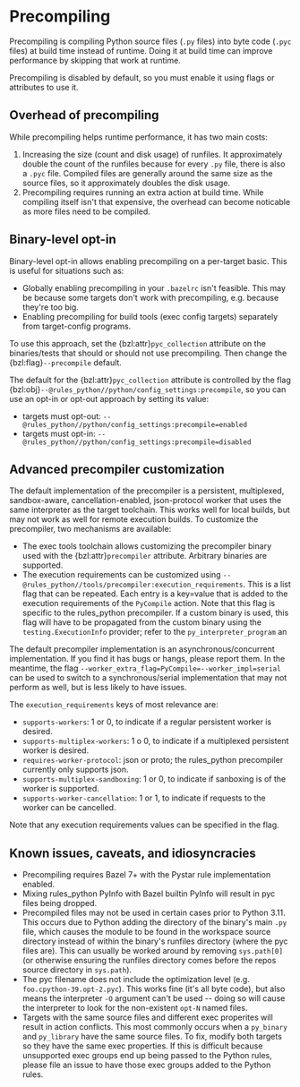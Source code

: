 # Precompiling

Precompiling is compiling Python source files (`.py` files) into byte code
(`.pyc` files) at build time instead of runtime. Doing it at build time can
improve performance by skipping that work at runtime.

Precompiling is disabled by default, so you must enable it using flags or
attributes to use it.

## Overhead of precompiling

While precompiling helps runtime performance, it has two main costs:
1. Increasing the size (count and disk usage) of runfiles. It approximately
   double the count of the runfiles because for every `.py` file, there is also
   a `.pyc` file. Compiled files are generally around the same size as the
   source files, so it approximately doubles the disk usage.
2. Precompiling requires running an extra action at build time. While
   compiling itself isn't that expensive, the overhead can become noticable
   as more files need to be compiled.

## Binary-level opt-in

Binary-level opt-in allows enabling precompiling on a per-target basic. This is
useful for situations such as:

* Globally enabling precompiling in your `.bazelrc` isn't feasible. This may
  be because some targets don't work with precompiling, e.g. because they're too
  big.
* Enabling precompiling for build tools (exec config targets) separately from
  target-config programs.

To use this approach, set the {bzl:attr}`pyc_collection` attribute on the
binaries/tests that should or should not use precompiling. Then change the
{bzl:flag}`--precompile` default.

The default for the {bzl:attr}`pyc_collection` attribute is controlled by the flag
{bzl:obj}`--@rules_python//python/config_settings:precompile`, so you
can use an opt-in or opt-out approach by setting its value:
* targets must opt-out: `--@rules_python//python/config_settings:precompile=enabled`
* targets must opt-in: `--@rules_python//python/config_settings:precompile=disabled`

## Advanced precompiler customization

The default implementation of the precompiler is a persistent, multiplexed,
sandbox-aware, cancellation-enabled, json-protocol worker that uses the same
interpreter as the target toolchain. This works well for local builds, but may
not work as well for remote execution builds. To customize the precompiler, two
mechanisms are available:

* The exec tools toolchain allows customizing the precompiler binary used with
  the {bzl:attr}`precompiler` attribute. Arbitrary binaries are supported.
* The execution requirements can be customized using
  `--@rules_python//tools/precompiler:execution_requirements`. This is a list
  flag that can be repeated. Each entry is a key=value that is added to the
  execution requirements of the `PyCompile` action. Note that this flag
  is specific to the rules_python precompiler. If a custom binary is used,
  this flag will have to be propagated from the custom binary using the
  `testing.ExecutionInfo` provider; refer to the `py_interpreter_program` an

The default precompiler implementation is an asynchronous/concurrent
implementation. If you find it has bugs or hangs, please report them. In the
meantime, the flag `--worker_extra_flag=PyCompile=--worker_impl=serial` can
be used to switch to a synchronous/serial implementation that may not perform
as well, but is less likely to have issues.

The `execution_requirements` keys of most relevance are:
* `supports-workers`: 1 or 0, to indicate if a regular persistent worker is
  desired.
* `supports-multiplex-workers`: 1 o 0, to indicate if a multiplexed persistent
  worker is desired.
* `requires-worker-protocol`: json or proto; the rules_python precompiler
  currently only supports json.
* `supports-multiplex-sandboxing`: 1 or 0, to indicate if sanboxing is of the
  worker is supported.
* `supports-worker-cancellation`: 1 or 1, to indicate if requests to the worker
  can be cancelled.

Note that any execution requirements values can be specified in the flag.

## Known issues, caveats, and idiosyncracies

* Precompiling requires Bazel 7+ with the Pystar rule implementation enabled.
* Mixing rules_python PyInfo with Bazel builtin PyInfo will result in pyc files
  being dropped.
* Precompiled files may not be used in certain cases prior to Python 3.11. This
  occurs due to Python adding the directory of the binary's main `.py` file, which
  causes the module to be found in the workspace source directory instead of
  within the binary's runfiles directory (where the pyc files are). This can
  usually be worked around by removing `sys.path[0]` (or otherwise ensuring the
  runfiles directory comes before the repos source directory in `sys.path`).
* The pyc filename does not include the optimization level (e.g.
  `foo.cpython-39.opt-2.pyc`). This works fine (it's all byte code), but also
  means the interpreter `-O` argument can't be used -- doing so will cause the
  interpreter to look for the non-existent `opt-N` named files.
* Targets with the same source files and different exec properites will result
  in action conflicts. This most commonly occurs when a `py_binary` and
  `py_library` have the same source files. To fix, modify both targets so
  they have the same exec properties. If this is difficult because unsupported
  exec groups end up being passed to the Python rules, please file an issue
  to have those exec groups added to the Python rules.
